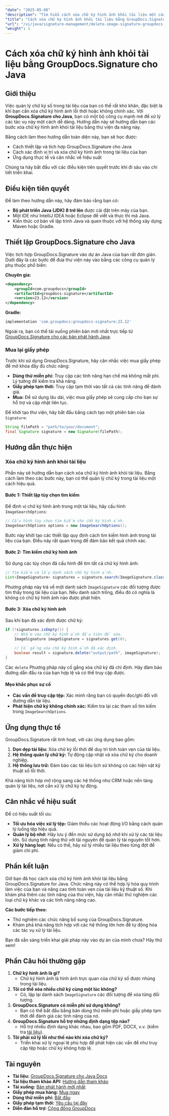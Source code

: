 ```yaml
---
"date": "2025-05-08"
"description": "Tìm hiểu cách xóa chữ ký hình ảnh khỏi tài liệu một cách hiệu quả bằng GroupDocs.Signature cho Java với hướng dẫn từng bước này."
"title": "Cách xóa chữ ký hình ảnh khỏi tài liệu bằng GroupDocs.Signature cho Java"
"url": "/vi/java/signature-management/delete-image-signature-groupdocs-java/"
"weight": 1
---
```


# Cách xóa chữ ký hình ảnh khỏi tài liệu bằng GroupDocs.Signature cho Java

## Giới thiệu

Việc quản lý chữ ký số trong tài liệu của bạn có thể rất khó khăn, đặc biệt là khi bạn cần xóa chữ ký hình ảnh lỗi thời hoặc không chính xác. Với **GroupDocs.Signature cho Java**, bạn có một bộ công cụ mạnh mẽ để xử lý các tác vụ này một cách dễ dàng. Hướng dẫn này sẽ hướng dẫn bạn các bước xóa chữ ký hình ảnh khỏi tài liệu bằng thư viện đa năng này.

Bằng cách làm theo hướng dẫn toàn diện này, bạn sẽ học được:
- Cách thiết lập và tích hợp GroupDocs.Signature cho Java
- Cách xác định vị trí và xóa chữ ký hình ảnh trong tài liệu của bạn
- Ứng dụng thực tế và cân nhắc về hiệu suất

Chúng ta hãy bắt đầu với các điều kiện tiên quyết trước khi đi sâu vào chi tiết triển khai.

## Điều kiện tiên quyết

Để làm theo hướng dẫn này, hãy đảm bảo rằng bạn có:
- **Bộ phát triển Java (JDK) 8 trở lên** được cài đặt trên máy của bạn.
- Một IDE như IntelliJ IDEA hoặc Eclipse để viết và thực thi mã Java.
- Kiến thức cơ bản về lập trình Java và quen thuộc với hệ thống xây dựng Maven hoặc Gradle.

## Thiết lập GroupDocs.Signature cho Java

Việc tích hợp GroupDocs.Signature vào dự án Java của bạn rất đơn giản. Dưới đây là các bước để đưa thư viện này vào bằng các công cụ quản lý phụ thuộc phổ biến:

**Chuyên gia:**
```xml
<dependency>
    <groupId>com.groupdocs</groupId>
    <artifactId>groupdocs-signature</artifactId>
    <version>23.12</version>
</dependency>
```

**Gradle:**
```gradle
implementation 'com.groupdocs:groupdocs-signature:23.12'
```

Ngoài ra, bạn có thể tải xuống phiên bản mới nhất trực tiếp từ [GroupDocs.Signature cho các bản phát hành Java](https://releases.groupdocs.com/signature/java/).

### Mua lại giấy phép

Trước khi sử dụng GroupDocs.Signature, hãy cân nhắc việc mua giấy phép để mở khóa đầy đủ chức năng:
- **Dùng thử miễn phí:** Truy cập các tính năng hạn chế mà không mất phí. Lý tưởng để kiểm tra khả năng.
- **Giấy phép tạm thời:** Truy cập tạm thời vào tất cả các tính năng để đánh giá.
- **Mua:** Để sử dụng lâu dài, việc mua giấy phép sẽ cung cấp cho bạn sự hỗ trợ và cập nhật liên tục.

Để khởi tạo thư viện, hãy bắt đầu bằng cách tạo một phiên bản của `Signature`:
```java
String filePath = "path/to/your/document";
final Signature signature = new Signature(filePath);
```

## Hướng dẫn thực hiện

### Xóa chữ ký hình ảnh khỏi tài liệu

Phần này sẽ hướng dẫn bạn cách xóa chữ ký hình ảnh khỏi tài liệu. Bằng cách làm theo các bước này, bạn có thể quản lý chữ ký trong tài liệu một cách hiệu quả.

#### Bước 1: Thiết lập tùy chọn tìm kiếm

Để định vị chữ ký hình ảnh trong một tài liệu, hãy cấu hình `ImageSearchOptions`:
```java
// Cấu hình tùy chọn tìm kiếm cho chữ ký hình ảnh.
ImageSearchOptions options = new ImageSearchOptions();
```
Bước này khởi tạo các thiết lập quy định cách tìm kiếm hình ảnh trong tài liệu của bạn. Điều này rất quan trọng để đảm bảo kết quả chính xác.

#### Bước 2: Tìm kiếm chữ ký hình ảnh

Sử dụng các tùy chọn đã cấu hình để tìm tất cả chữ ký hình ảnh:
```java
// Tìm kiếm và lấy danh sách chữ ký hình ảnh.
List<ImageSignature> signatures = signature.search(ImageSignature.class, options);
```
Phương pháp này trả về một danh sách `ImageSignature` các đối tượng được tìm thấy trong tài liệu của bạn. Nếu danh sách trống, điều đó có nghĩa là không có chữ ký hình ảnh nào được phát hiện.

#### Bước 3: Xóa chữ ký hình ảnh

Sau khi bạn đã xác định được chữ ký:
```java
if (!signatures.isEmpty()) {
    // Nhắm vào chữ ký hình ảnh đầu tiên để xóa.
    ImageSignature imageSignature = signatures.get(0);
    
    // Cố gắng xóa chữ ký hình ảnh đã xác định.
    boolean result = signature.delete("output/path", imageSignature);
}
```
Các `delete` Phương pháp này cố gắng xóa chữ ký đã chỉ định. Hãy đảm bảo đường dẫn đầu ra của bạn hợp lệ và có thể truy cập được.

#### Mẹo khắc phục sự cố
- **Các vấn đề truy cập tệp:** Xác minh rằng bạn có quyền đọc/ghi đối với đường dẫn tài liệu.
- **Phát hiện chữ ký không chính xác:** Kiểm tra lại các tham số tìm kiếm trong `ImageSearchOptions`.

## Ứng dụng thực tế

GroupDocs.Signature rất linh hoạt, với các ứng dụng bao gồm:
1. **Dọn dẹp tài liệu:** Xóa chữ ký lỗi thời để duy trì tính toàn vẹn của tài liệu.
2. **Hệ thống quản lý chữ ký:** Tự động cập nhật và xóa chữ ký cho doanh nghiệp.
3. **Hệ thống lưu trữ:** Đảm bảo các tài liệu lịch sử không có các hiện vật kỹ thuật số lỗi thời.

Khả năng tích hợp mở rộng sang các hệ thống như CRM hoặc nền tảng quản lý tài liệu, nơi cần xử lý chữ ký tự động.

## Cân nhắc về hiệu suất

Để có hiệu suất tối ưu:
- **Tối ưu hóa việc xử lý tệp:** Giảm thiểu các hoạt động I/O bằng cách quản lý luồng tệp hiệu quả.
- **Quản lý bộ nhớ:** Hãy lưu ý đến mức sử dụng bộ nhớ khi xử lý các tài liệu lớn. Sử dụng tính năng thử với tài nguyên để quản lý tài nguyên tốt hơn.
- **Xử lý hàng loạt:** Nếu có thể, hãy xử lý nhiều tài liệu theo từng đợt để giảm chi phí.

## Phần kết luận

Giờ bạn đã học cách xóa chữ ký hình ảnh khỏi tài liệu bằng GroupDocs.Signature for Java. Chức năng này có thể hợp lý hóa quy trình làm việc của bạn và nâng cao tính toàn vẹn của tài liệu kỹ thuật số. Khi khám phá thêm các tính năng của thư viện, hãy cân nhắc thử nghiệm các loại chữ ký khác và các tính năng nâng cao.

**Các bước tiếp theo:**
- Thử nghiệm các chức năng bổ sung của GroupDocs.Signature.
- Khám phá khả năng tích hợp với các hệ thống lớn hơn để tự động hóa các tác vụ xử lý tài liệu.

Bạn đã sẵn sàng triển khai giải pháp này vào dự án của mình chưa? Hãy thử xem!

## Phần Câu hỏi thường gặp

1. **Chữ ký hình ảnh là gì?**
   - Chữ ký hình ảnh là hình ảnh trực quan của chữ ký số được nhúng trong tài liệu.
2. **Tôi có thể xóa nhiều chữ ký cùng một lúc không?**
   - Có, lặp lại danh sách `ImageSignature` các đối tượng để xóa từng đối tượng.
3. **GroupDocs.Signature có miễn phí sử dụng không?**
   - Bạn có thể bắt đầu bằng bản dùng thử miễn phí hoặc giấy phép tạm thời để đánh giá các tính năng của nó.
4. **GroupDocs.Signature hỗ trợ những định dạng tệp nào?**
   - Hỗ trợ nhiều định dạng khác nhau, bao gồm PDF, DOCX, v.v. (kiểm tra [tài liệu](https://docs.groupdocs.com/signature/java/)).
5. **Tôi phải xử lý lỗi như thế nào khi xóa chữ ký?**
   - Triển khai xử lý ngoại lệ phù hợp để phát hiện các vấn đề như truy cập tệp hoặc chữ ký không hợp lệ.

## Tài nguyên
- **Tài liệu:** [GroupDocs.Signature cho Java Docs](https://docs.groupdocs.com/signature/java/)
- **Tài liệu tham khảo API:** [Hướng dẫn tham khảo](https://reference.groupdocs.com/signature/java/)
- **Tải xuống:** [Bản phát hành mới nhất](https://releases.groupdocs.com/signature/java/)
- **Giấy phép mua hàng:** [Mua ngay](https://purchase.groupdocs.com/buy)
- **Dùng thử miễn phí:** [Bắt đầu](https://releases.groupdocs.com/signature/java/)
- **Giấy phép tạm thời:** [Yêu cầu tại đây](https://purchase.groupdocs.com/temporary-license/)
- **Diễn đàn hỗ trợ:** [Cộng đồng GroupDocs](https://forum.groupdocs.com/c/signature/)